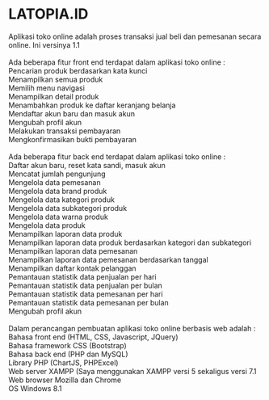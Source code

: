 # LATOPIA.ID
Aplikasi toko online adalah proses transaksi jual beli dan pemesanan secara online. Ini versinya 1.1
<br/><br/>
Ada beberapa fitur front end terdapat dalam aplikasi toko online : <br/>
Pencarian produk berdasarkan kata kunci<br/>
Menampilkan semua produk<br/>
Memilih menu navigasi<br/>
Menampilkan detail produk<br/>
Menambahkan produk ke daftar keranjang belanja<br/>
Mendaftar akun baru dan masuk akun<br/>
Mengubah profil akun<br/>
Melakukan transaksi pembayaran<br/>
Mengkonfirmasikan bukti pembayaran<br/><br/>
Ada beberapa fitur back end terdapat dalam aplikasi toko online :<br/>
Daftar akun baru, reset kata sandi, masuk akun<br/>
Mencatat jumlah pengunjung<br/>
Mengelola data pemesanan<br/>
Mengelola data brand produk<br/>
Mengelola data kategori produk<br/>
Mengelola data subkategori produk<br/>
Mengelola data warna produk<br/>
Mengelola data produk<br/>
Menampilkan laporan data produk<br/>
Menampilkan laporan data produk berdasarkan kategori dan subkategori<br/>
Menampilkan laporan data pemesanan<br/>
Menampilkan laporan data pemesanan berdasarkan tanggal<br/>
Menampilkan daftar kontak pelanggan<br/>
Pemantauan statistik data penjualan per hari<br/>
Pemantauan statistik data penjualan per bulan<br/>
Pemantauan statistik data pemesanan per hari<br/>
Pemantauan statistik data pemesanan per bulan<br/>
Mengubah profil akun<br/><br/>
Dalam perancangan pembuatan aplikasi toko online berbasis web adalah :<br/>
Bahasa front end (HTML, CSS, Javascript, JQuery)<br/>
Bahasa framework CSS (Bootstrap)<br/>
Bahasa back end (PHP dan MySQL)<br/>
Library PHP (ChartJS, PHPExcel)<br/>
Web server XAMPP (Saya menggunakan XAMPP versi 5 sekaligus versi 7.1<br/>
Web browser Mozilla dan Chrome<br/>
OS Windows 8.1<br/>
